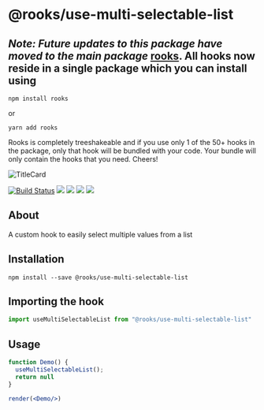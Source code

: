 # @rooks/use-multi-selectable-list

## *Note: Future updates to this package have moved to the main package* [rooks](https://npmjs.com/package/rooks). All hooks now reside in a single package which you can install using

```
npm install rooks
```

or 

```
yarn add rooks
```

Rooks is completely treeshakeable and if you use only 1 of the 50+ hooks in the package, only that hook will be bundled with your code. Your bundle will only contain the hooks that you need. Cheers!

![TitleCard](https://raw.githubusercontent.com/imbhargav5/rooks/v4-compat/packages/multi-selectable-list/title-card.svg)

[![Build Status](https://travis-ci.org/imbhargav5/rooks.svg?branch=master)](https://travis-ci.org/imbhargav5/rooks) ![](https://img.shields.io/npm/v/@rooks/use-multi-selectable-list/latest.svg) ![](https://img.shields.io/npm/l/@rooks/use-multi-selectable-list.svg) ![](https://img.shields.io/bundlephobia/min/@rooks/use-multi-selectable-list.svg) ![](https://img.shields.io/david/imbhargav5/rooks.svg?path=packages%2Fmulti-selectable-list)



## About
A custom hook to easily select multiple values from a list


[//]: # (Main)

## Installation

```
npm install --save @rooks/use-multi-selectable-list
```

## Importing the hook

```javascript
import useMultiSelectableList from "@rooks/use-multi-selectable-list"
```

## Usage

```jsx
function Demo() {
  useMultiSelectableList();
  return null
}

render(<Demo/>)
```
